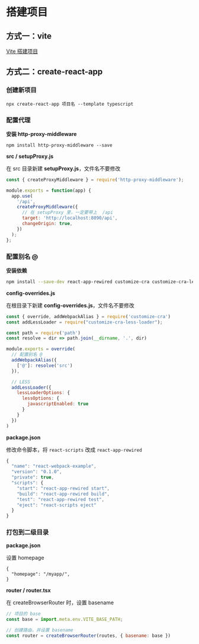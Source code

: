 # 搭建项目

## 方式一：vite

[Vite 搭建项目](docs/Vite/Vite_搭建项目/01.node.js_配置 "Vite 搭建项目")

## 方式二：create-react-app

### 创建新项目

```
npx create-react-app 项目名 --template typescript
```

### 配置代理

**安装 http-proxy-middleware**

```
npm install http-proxy-middleware --save
```

**src / setupProxy.js**

在 src 目录新建 **setupProxy.js**，文件名不要修改

```js
const { createProxyMiddleware } = require('http-proxy-middleware');

module.exports = function(app) {
  app.use(
    '/api', 
    createProxyMiddleware({
      // 在 setupProxy 里，一定要带上  /api
      target: 'http://localhost:8090/api',
      changeOrigin: true,
    })
  );
};
```

### 配置别名 @

**安装依赖**

```bash
npm install --save-dev react-app-rewired customize-cra customize-cra-less-loader
```



**config-overrides.js**

在根目录下新建 **config-overrides.js**，文件名不要修改

```js
const { override, addWebpackAlias } = require('customize-cra')
const addLessLoader = require("customize-cra-less-loader");

const path = require('path')
const resolve = dir => path.join(__dirname, '.', dir)

module.exports = override(
  // 配置别名 @
  addWebpackAlias({
    ['@']: resolve('src')
  }),

  // LESS
  addLessLoader({
    lessLoaderOptions: {
      lessOptions: {
        javascriptEnabled: true
      }
    }
  })
)
```



**package.json**

修改命令脚本，将 `react-scripts` 改成 `react-app-rewired`

```js
{
  "name": "react-webpack-example",
  "version": "0.1.0",
  "private": true,
  "scripts": {
    "start": "react-app-rewired start",
    "build": "react-app-rewired build",
    "test": "react-app-rewired test",
    "eject": "react-scripts eject"
  }
}
```



### 打包到二级目录

**package.json**

设置 homepage

```
{
  "homepage": "/myapp/",
}
```



**router / router.tsx**

在 createBrowserRouter 时，设置 basename

```js
// 项目的 base
const base = import.meta.env.VITE_BASE_PATH;

// 创建路由，并设置 basename
const router = createBrowserRouter(routes, { basename: base })
```
